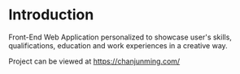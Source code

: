 # Introduction

Front-End Web Application personalized to showcase user's skills, qualifications, education and work experiences in a creative way.

Project can be viewed at https://chanjunming.com/